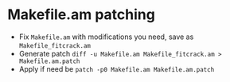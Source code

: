 # Makefile.am patching
 * Fix `Makefile.am` with modifications you need, save as `Makefile_fitcrack.am`
 * Generate patch ```diff -u Makefile.am Makefile_fitcrack.am > Makefile.am.patch```
 * Apply if need be ```patch -p0 Makefile.am Makefile.am.patch```
